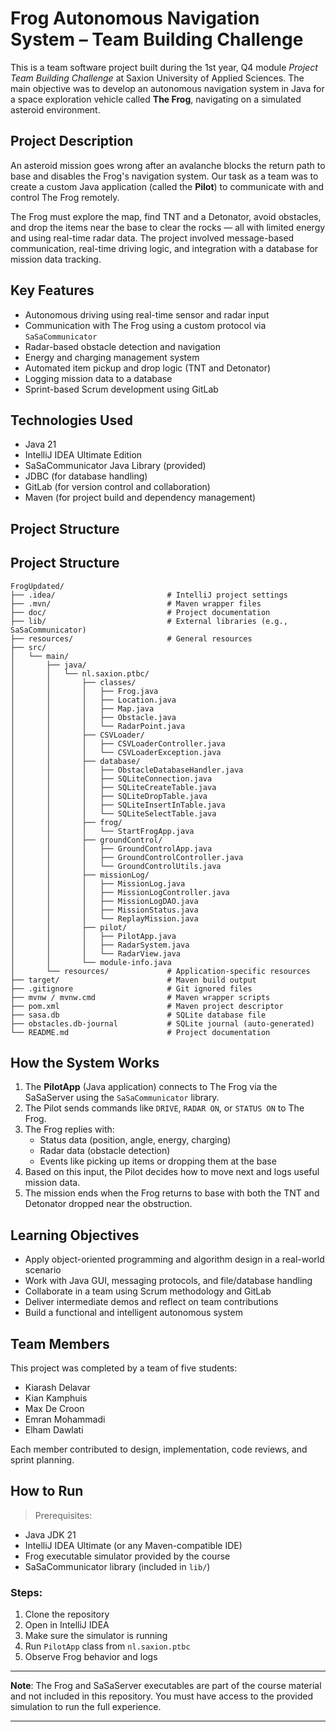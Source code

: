 # Frog Autonomous Navigation System – Team Building Challenge

This is a team software project built during the 1st year, Q4 module *Project Team Building Challenge* at Saxion University of Applied Sciences. The main objective was to develop an autonomous navigation system in Java for a space exploration vehicle called **The Frog**, navigating on a simulated asteroid environment.

## Project Description

An asteroid mission goes wrong after an avalanche blocks the return path to base and disables the Frog's navigation system. Our task as a team was to create a custom Java application (called the **Pilot**) to communicate with and control The Frog remotely.

The Frog must explore the map, find TNT and a Detonator, avoid obstacles, and drop the items near the base to clear the rocks — all with limited energy and using real-time radar data. The project involved message-based communication, real-time driving logic, and integration with a database for mission data tracking.

## Key Features

- Autonomous driving using real-time sensor and radar input
- Communication with The Frog using a custom protocol via `SaSaCommunicator`
- Radar-based obstacle detection and navigation
- Energy and charging management system
- Automated item pickup and drop logic (TNT and Detonator)
- Logging mission data to a database
- Sprint-based Scrum development using GitLab

## Technologies Used

- Java 21
- IntelliJ IDEA Ultimate Edition
- SaSaCommunicator Java Library (provided)
- JDBC (for database handling)
- GitLab (for version control and collaboration)
- Maven (for project build and dependency management)

## Project Structure

## Project Structure

```plaintext
FrogUpdated/
├── .idea/                         # IntelliJ project settings
├── .mvn/                          # Maven wrapper files
├── doc/                           # Project documentation
├── lib/                           # External libraries (e.g., SaSaCommunicator)
├── resources/                     # General resources
├── src/
│   └── main/
│       ├── java/
│       │   └── nl.saxion.ptbc/
│       │       ├── classes/
│       │       │   ├── Frog.java
│       │       │   ├── Location.java
│       │       │   ├── Map.java
│       │       │   ├── Obstacle.java
│       │       │   └── RadarPoint.java
│       │       ├── CSVLoader/
│       │       │   ├── CSVLoaderController.java
│       │       │   └── CSVLoaderException.java
│       │       ├── database/
│       │       │   ├── ObstacleDatabaseHandler.java
│       │       │   ├── SQLiteConnection.java
│       │       │   ├── SQLiteCreateTable.java
│       │       │   ├── SQLiteDropTable.java
│       │       │   ├── SQLiteInsertInTable.java
│       │       │   └── SQLiteSelectTable.java
│       │       ├── frog/
│       │       │   └── StartFrogApp.java
│       │       ├── groundControl/
│       │       │   ├── GroundControlApp.java
│       │       │   ├── GroundControlController.java
│       │       │   └── GroundControlUtils.java
│       │       ├── missionLog/
│       │       │   ├── MissionLog.java
│       │       │   ├── MissionLogController.java
│       │       │   ├── MissionLogDAO.java
│       │       │   ├── MissionStatus.java
│       │       │   └── ReplayMission.java
│       │       ├── pilot/
│       │       │   ├── PilotApp.java
│       │       │   ├── RadarSystem.java
│       │       │   └── RadarView.java
│       │       └── module-info.java
│       └── resources/             # Application-specific resources
├── target/                        # Maven build output
├── .gitignore                     # Git ignored files
├── mvnw / mvnw.cmd                # Maven wrapper scripts
├── pom.xml                        # Maven project descriptor
├── sasa.db                        # SQLite database file
├── obstacles.db-journal           # SQLite journal (auto-generated)
└── README.md                      # Project documentation

```


## How the System Works

1. The **PilotApp** (Java application) connects to The Frog via the SaSaServer using the `SaSaCommunicator` library.
2. The Pilot sends commands like `DRIVE`, `RADAR ON`, or `STATUS ON` to The Frog.
3. The Frog replies with:
   - Status data (position, angle, energy, charging)
   - Radar data (obstacle detection)
   - Events like picking up items or dropping them at the base
4. Based on this input, the Pilot decides how to move next and logs useful mission data.
5. The mission ends when the Frog returns to base with both the TNT and Detonator dropped near the obstruction.

## Learning Objectives

- Apply object-oriented programming and algorithm design in a real-world scenario
- Work with Java GUI, messaging protocols, and file/database handling
- Collaborate in a team using Scrum methodology and GitLab
- Deliver intermediate demos and reflect on team contributions
- Build a functional and intelligent autonomous system

## Team Members

This project was completed by a team of five students:

- Kiarash Delavar
- Kian Kamphuis
- Max De Croon 
- Emran Mohammadi 
- Elham Dawlati 

Each member contributed to design, implementation, code reviews, and sprint planning.

## How to Run

> Prerequisites:
- Java JDK 21
- IntelliJ IDEA Ultimate (or any Maven-compatible IDE)
- Frog executable simulator provided by the course
- SaSaCommunicator library (included in `lib/`)

### Steps:
1. Clone the repository
2. Open in IntelliJ IDEA
3. Make sure the simulator is running
4. Run `PilotApp` class from `nl.saxion.ptbc`
5. Observe Frog behavior and logs

---

**Note**: The Frog and SaSaServer executables are part of the course material and not included in this repository. You must have access to the provided simulation to run the full experience.

---

